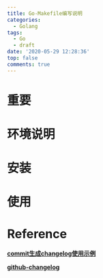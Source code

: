 ```yaml
---
title: Go-Makefile编写说明
categories:
  - Golang
tags:
  - Go
  - draft
date: '2020-05-29 12:28:36'
top: false
comments: true
---
```


# 重要

# 环境说明

# 安装

# 使用

# Reference

[**commit生成changelog使用示例**](https://github.com/jaegertracing/jaeger-operator/blob/master/Makefile)

[**github-changelog**](https://github.com/pavolloffay/github-changelog/blob/master/templates/all-labels.md)
